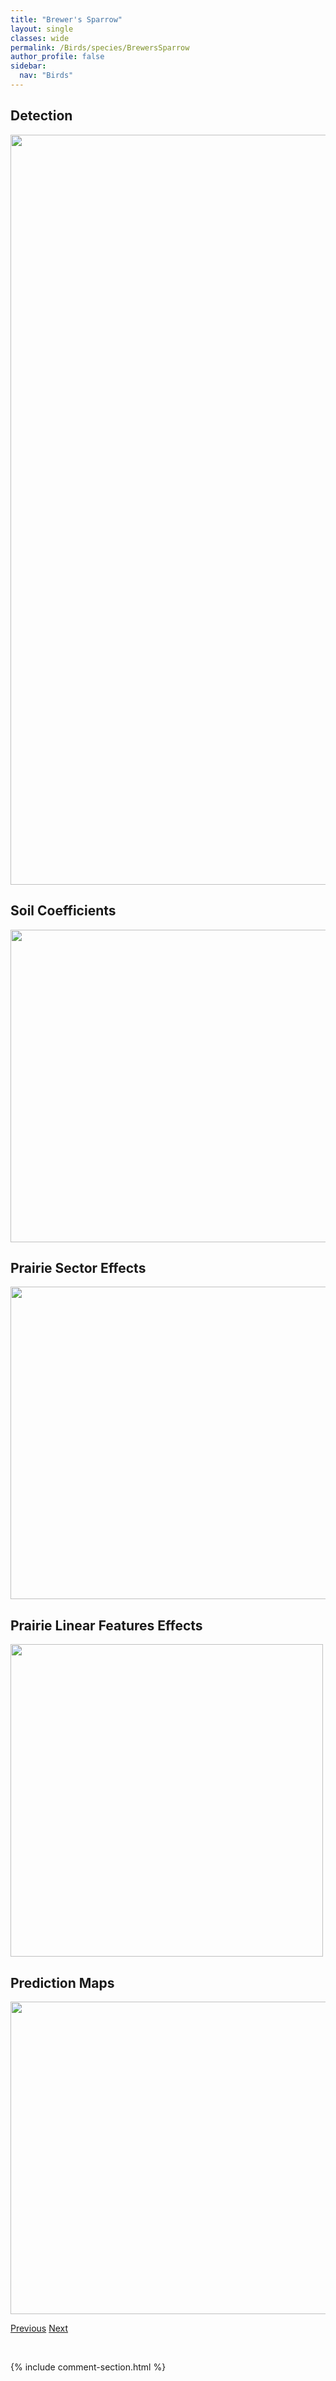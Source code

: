 ```yaml
---
title: "Brewer's Sparrow"
layout: single
classes: wide
permalink: /Birds/species/BrewersSparrow
author_profile: false
sidebar:
  nav: "Birds"
---
```


<h2>Detection</h2>

<a href="https://drive.google.com/uc?export=view&id=1q6zFYutR-7sRHLgwl2hbwaL8YN4mEBJk">
<img src="https://drive.google.com/uc?export=view&id=1q6zFYutR-7sRHLgwl2hbwaL8YN4mEBJk" height = "1200" width = "800">
</a>


<h2>Soil Coefficients</h2>

<a href="https://drive.google.com/uc?export=view&id=1hbfBigQkaPpGubSuwhJ7yBICQ5MORRb_">
<img src="https://drive.google.com/uc?export=view&id=1hbfBigQkaPpGubSuwhJ7yBICQ5MORRb_" height = "500" width = "1000">
</a>


<h2>Prairie Sector Effects</h2>

<a href="https://drive.google.com/uc?export=view&id=1hC9MEjOzTSP5Nnil5RVlJXbxqGVq8GVG">
<img src="https://drive.google.com/uc?export=view&id=1hC9MEjOzTSP5Nnil5RVlJXbxqGVq8GVG" height = "500" width = "1000">
</a>


<h2>Prairie Linear Features Effects</h2>

<a href="https://drive.google.com/uc?export=view&id=1qUit6H3koMG9P4Dc2y1Z6bLPigCEoUfU">
<img src="https://drive.google.com/uc?export=view&id=1qUit6H3koMG9P4Dc2y1Z6bLPigCEoUfU" height = "500" width = "500">
</a>


<h2>Prediction Maps</h2>

<a href="https://drive.google.com/uc?export=view&id=1DQTXPZ7uKwcpTU-jYCG0pU0b-W7KQ6P1">
<img src="https://drive.google.com/uc?export=view&id=1DQTXPZ7uKwcpTU-jYCG0pU0b-W7KQ6P1" height = "500" width = "1000">
</a>


<a href="/DevelopmentWebsite/Birds/species/BrownCreeper" class="pagination--pager" title="Certhia americana">Previous</a> <a href="/DevelopmentWebsite/Birds/species/BrownThrasher" class="pagination--pager" title="Toxostoma rufum">Next</a>

<p>&nbsp;</p>

{% include comment-section.html %}
